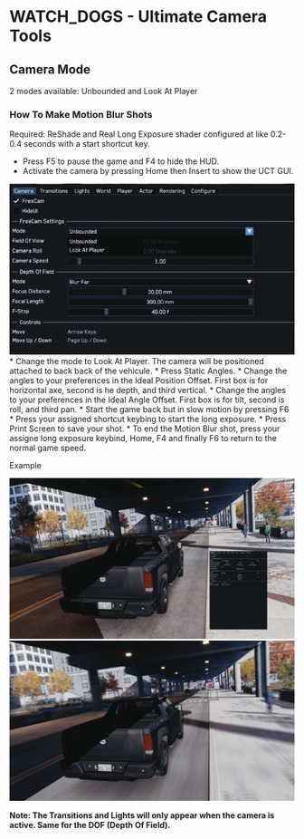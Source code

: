 # WATCH_DOGS - Ultimate Camera Tools 

## Camera Mode

2 modes available: Unbounded and Look At Player

### How To Make Motion Blur Shots

Required: ReShade and Real Long Exposure shader configured at like 0.2-0.4 seconds with a start shortcut key.

* Press F5 to pause the game and F4 to hide the HUD.
* Activate the camera by pressing Home then Insert to show the UCT GUI.
<img src="images/UCT-01.png" />
* Change the mode to Look At Player. The camera will be positioned attached to back back of the vehicule.
* Press Static Angles.
* Change the angles to your preferences in the Ideal Position Offset.
  First box is for horizontal axe, second is he depth, and third vertical.
* Change the angles to your preferences in the Ideal Angle Offset.
  First box is for tilt, second is roll, and third pan.
* Start the game back but in slow motion by pressing F6
* Press your assigned shortcut keybing to start the long exposure. 
* Press Print Screen to save your shot.
* To end the Motion Blur shot, press your assigne long exposure keybind, Home, F4 and finally F6 to return to the normal game speed. 

Example

<img src="images/UCT-02.png" />
<img src="images/UCT-03.png" />






**Note:
The Transitions and Lights will only appear when the camera is active.
Same for the DOF (Depth Of Field).**
